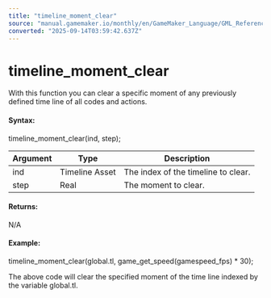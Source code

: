 ```yaml
---
title: "timeline_moment_clear"
source: "manual.gamemaker.io/monthly/en/GameMaker_Language/GML_Reference/Asset_Management/Timelines/timeline_moment_clear.htm"
converted: "2025-09-14T03:59:42.637Z"
---
```


# timeline\_moment\_clear

With this function you can clear a specific moment of any previously defined time line of all codes and actions.

#### Syntax:

timeline\_moment\_clear(ind, step);

| Argument | Type | Description |
| --- | --- | --- |
| ind | Timeline Asset | The index of the timeline to clear. |
| step | Real | The moment to clear. |

#### Returns:

N/A

#### Example:

timeline\_moment\_clear(global.tl, game\_get\_speed(gamespeed\_fps) \* 30);

The above code will clear the specified moment of the time line indexed by the variable global.tl.